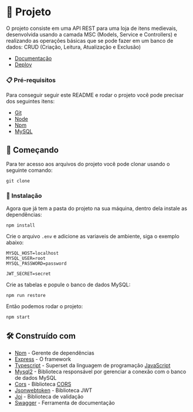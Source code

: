 # 📱 Projeto

O projeto consiste em uma API REST para uma loja de itens medievais, desenvolvida usando a camada MSC (Models, Service e Controllers) e realizando as operações básicas que se pode fazer em um banco de dados: CRUD (Criação, Leitura, Atualização e Exclusão)

* [Documentação](https://smith.ymaatheus.me/api-docs)
* [Deploy](https://smith.ymaatheus.me/)

### 📋 Pré-requisitos

Para conseguir seguir este README e rodar o projeto você pode precisar dos seguintes itens:

- [Git](https://git-scm.com/doc)
- [Node](https://nodejs.org/en/)
- [Npm](https://docs.npmjs.com/getting-started)
- [MySQL](https://www.mysql.com/)

## 🚀 Começando

Para ter acesso aos arquivos do projeto você pode clonar usando o seguinte comando:

```
git clone 
```

### 🔧 Instalação

Agora que já tem a pasta do projeto na sua máquina, dentro dela instale as dependências:

```
npm install
```

Crie o arquivo `.env` e adicione as variaveis de ambiente, siga o exemplo abaixo:

```
MYSQL_HOST=localhost
MYSQL_USER=root
MYSQL_PASSWORD=password

JWT_SECRET=secret
```

Crie as tabelas e popule o banco de dados MySQL:

```
npm run restore
```

Então podemos rodar o projeto:

```
npm start
```

## 🛠️ Construído com

* [Npm](https://docs.npmjs.com/getting-started) - Gerente de dependências
* [Express](http://www.dropwizard.io/1.0.2/docs/) - O framework
* [Typescript](https://www.typescriptlang.org/) - Superset da linguagem de programação [JavaScript](https://developer.mozilla.org/pt-BR/docs/Learn/JavaScript/First_steps/What_is_JavaScript)
* [Mysql2](https://www.npmjs.com/package/mysql2) - Biblioteca responsável por gerenciar a conexão com o banco de dados MySQL
* [Cors](https://www.npmjs.com/package/cors) - Biblioteca [CORS](https://developer.mozilla.org/pt-BR/docs/Web/HTTP/CORS)
* [Jsonwebtoken](https://www.npmjs.com/package/jsonwebtoken) - Biblioteca JWT
* [Joi](https://www.npmjs.com/package/joi) - Biblioteca de validação
* [Swagger](https://www.npmjs.com/package/swagger-ui-express) - Ferramenta de documentação
